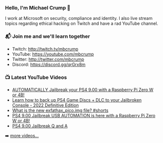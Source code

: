 ### Hello, I'm Michael Crump 👋

I work at Microsoft on security, compliance and identity. I also live stream topics regarding ethical hacking on Twitch and have a rad YouTube channel. 

### 📬 Join me and we'll learn together

- Twitch: http://twitch.tv/mbcrump
- YouTube: https://youtube.com/mbcrump
- Twitter: http://twitter.com/mbcrump
- Discord: https://discord.gg/qrGrx8m

### 📺 Latest YouTube Videos

<!-- YOUTUBE:START -->
- [AUTOMATICALLY Jailbreak your PS4 9.00 with a Raspberry Pi Zero W or 4B!](https://www.youtube.com/watch?v=cQhh54tIvYA)
- [Learn how to back up PS4 Game Discs + DLC to your Jailbroken Console - 2022 Definitive Edition](https://www.youtube.com/watch?v=n2T0O6dmYkY)
- [What is the new exfathax_pico.img file? #shorts](https://www.youtube.com/watch?v=h1-otac9OgM)
- [PS4 9.00 Jailbreak USB AUTOMATION is here with a Raspberry Pi Zero W or 4B!](https://www.youtube.com/watch?v=-0P4Nnf5TEM)
- [PS4 9.00 Jailbreak Q and A](https://www.youtube.com/watch?v=U8pPXKGCkdQ)
<!-- YOUTUBE:END -->

➡️ [more videos...](https://youtube.com/mbcrump)


